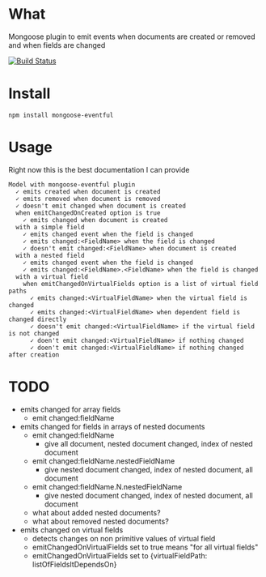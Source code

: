 # What
Mongoose plugin to emit events when documents are created or removed and when fields are changed

[![Build Status](https://travis-ci.org/gabrielelana/mongoose-eventful.png?branch=master)](https://travis-ci.org/gabrielelana/mongoose-eventful)

# Install
`npm install mongoose-eventful`

# Usage
Right now this is the best documentation I can provide
```
Model with mongoose-eventful plugin
  ✓ emits created when document is created
  ✓ emits removed when document is removed
  ✓ doesn't emit changed when document is created
  when emitChangedOnCreated option is true
    ✓ emits changed when document is created
  with a simple field
    ✓ emits changed event when the field is changed
    ✓ emits changed:<FieldName> when the field is changed
    ✓ doesn't emit changed:<FieldName> when document is created
  with a nested field
    ✓ emits changed event when the field is changed
    ✓ emits changed:<FieldName>.<FieldName> when the field is changed
  with a virtual field
    when emitChangedOnVirtualFields option is a list of virtual field paths
      ✓ emits changed:<VirtualFieldName> when the virtual field is changed
      ✓ emits changed:<VirtualFieldName> when dependent field is changed directly
      ✓ doesn't emit changed:<VirtualFieldName> if the virtual field is not changed
      ✓ doen't emit changed:<VirtualFieldName> if nothing changed
      ✓ doen't emit changed:<VirtualFieldName> if nothing changed after creation
```

# TODO
* emits changed for array fields
  * emit changed:fieldName
* emits changed for fields in arrays of nested documents
  * emit changed:fieldName
    * give all document, nested document changed, index of nested document
  * emit changed:fieldName.nestedFieldName
    * give nested document changed, index of nested document, all document
  * emit changed:fieldName.N.nestedFieldName
    * give nested document changed, index of nested document, all document
  * what about added nested documents?
  * what about removed nested documents?
* emits changed on virtual fields
  * detects changes on non primitive values of virtual field
  * emitChangedOnVirtualFields set to true means "for all virtual fields"
  * emitChangedOnVirtualFields set to {virtualFieldPath: listOfFieldsItDependsOn}
